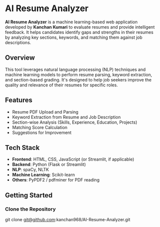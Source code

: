 # AI Resume Analyzer

**AI Resume Analyzer** is a machine learning-based web application developed by **Kanchan Kumari** to evaluate resumes and provide intelligent feedback. It helps candidates identify gaps and strengths in their resumes by analyzing key sections, keywords, and matching them against job descriptions.

## Overview

This tool leverages natural language processing (NLP) techniques and machine learning models to perform resume parsing, keyword extraction, and section-based grading. It's designed to help job seekers improve the quality and relevance of their resumes for specific roles.

## Features

- Resume PDF Upload and Parsing
- Keyword Extraction from Resume and Job Description
- Section-wise Analysis (Skills, Experience, Education, Projects)
- Matching Score Calculation
- Suggestions for Improvement

## Tech Stack

- **Frontend**: HTML, CSS, JavaScript (or Streamlit, if applicable)
- **Backend**: Python (Flask or Streamlit)
- **NLP**: spaCy, NLTK
- **Machine Learning**: Scikit-learn
- **Others**: PyPDF2 / pdfminer for PDF reading

## Getting Started

### Clone the Repository

git clone git@github.com:kanchan968/AI-Resume-Analyzer.git